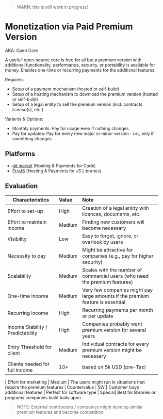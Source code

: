 > WARN: this is still work in progress!

# Monetization via Paid Premium Version
AKA: Open Core

A usefull open-source core is free for all but a premium version with additional functionality, performance, security, or portability is available for money. Enables one-time or recurring payments for the additional features.

Requires:
* Setup of a payment mechanism (hosted or self-build)
* Setup of a hosting mechanism to download the premium version (hosted or self-build)
* Setup of a legal entity to sell the premium version (incl. contracts, license(s), etc.)

Variants & Options:
* Monthly payments: Pay for usage even if nothing changes
* Pay for updates: Pay for every new major or minor version - i.e., only if something changes

## Platforms
* [git.market](https://git.market/) (Hosting & Payments for Code)
* [PrivJS](https://privjs.com/) (Hosting & Payments for JS Libraries)

## Evaluation

| Characteristics                   | Value  | Note |
| --------------------------------- |:------ |:---- |
| Effort to set-up                  | High   | Creation of a legal entity with licences, documents, etc.
| Effort to maintain income         | Medium | Finding new customers will become necessary
| Visibility                        | Low    | Easy to forget, ignore, or overlook by users
| Necessity to pay                  | Medium | Might be attractive for companies (e.g., pay for higher security)
| Scalability                       | Medium | Scales with the number of commercial users (who need the premium features)
| One-time Income                   | Medium | Very few companies might pay large amounts if the premium feature is essential
| Recurring Income                  | High   | Recurring payments per month or per update
| Income Stability / Predictability | High   | Companies probably want premium version for several years
| Entry Threshold for client        | Medium | Individual contracts for every premium version might be necessary
| Clients needed for full income    | 10+    | based on 5k USD (pre-Tax)

| Effort for marketing              | Medium | The users might run in situations that require the premium features
| Countervalue                      | SW     | Customer buys additional features
| Perfect for software type         | Special| Best for libraries or programs companies build tools upon

> NOTE: External contributors / companies might develop similar premium features and become competition.
